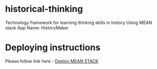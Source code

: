 # historical-thinking
Technology framework for learning thinking skills in history
Using MEAN stack 
App Name: HistoryMaker

# Deploying instructions
Please follow link here - [Deploy MEAN STACK](https://hackhands.com/how-to-get-started-on-the-mean-stack/)


